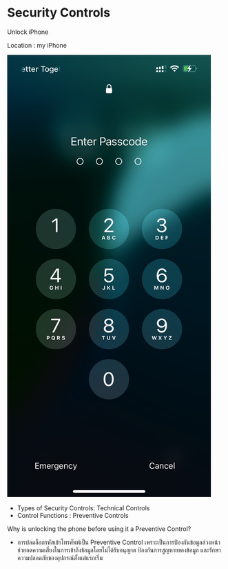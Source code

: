# Security Controls 

Unlock iPhone

Location : my iPhone 

![sc](picture/SC.jpg)

 - Types of Security Controls: Technical Controls
 - Control Functions : Preventive Controls

Why is unlocking the phone before using it a Preventive Control?
 - การปลดล็อกรหัสเข้าโทรศัพท์เป็น Preventive Control เพราะเป็นการป้องกันข้อมูลล่วงหน้า ช่วยลดความเสี่ยงในการเข้าถึงข้อมูลโดยไม่ได้รับอนุญาต ป้องกันการสูญหายของข้อมูล และรักษาความปลอดภัยของอุปกรณ์ตั้งแต่แรกเริ่ม
